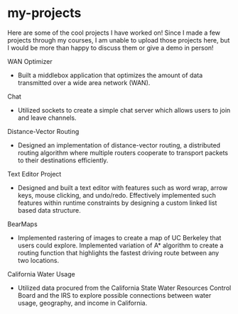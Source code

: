 # my-projects
Here are some of the cool projects I have worked on! Since I made a few projects through my courses, I am unable to upload those projects here, but I would be more than happy to discuss them or give a demo in person!

WAN Optimizer
- Built a middlebox application that optimizes the amount of data transmitted over a wide area network (WAN).

Chat
- Utilized sockets to create a simple chat server which allows users to join and leave channels.

Distance-Vector Routing
- Designed an implementation of distance-vector routing, a distributed routing algorithm where multiple routers cooperate to transport packets to their destinations efficiently. 

Text Editor Project
- Designed and built a text editor with features such as word wrap, arrow keys, mouse clicking, and undo/redo. Effectively implemented such features within runtime constraints by designing a custom linked list based data structure.

BearMaps
- Implemented rastering of images to create a map of UC Berkeley that users could explore. Implemented variation of A* algorithm to create a routing function that highlights the fastest driving route between any two locations.

California Water Usage
- Utilized data procured from the California State Water Resources Control Board and the IRS to explore possible connections between water usage, geography, and income in California.
